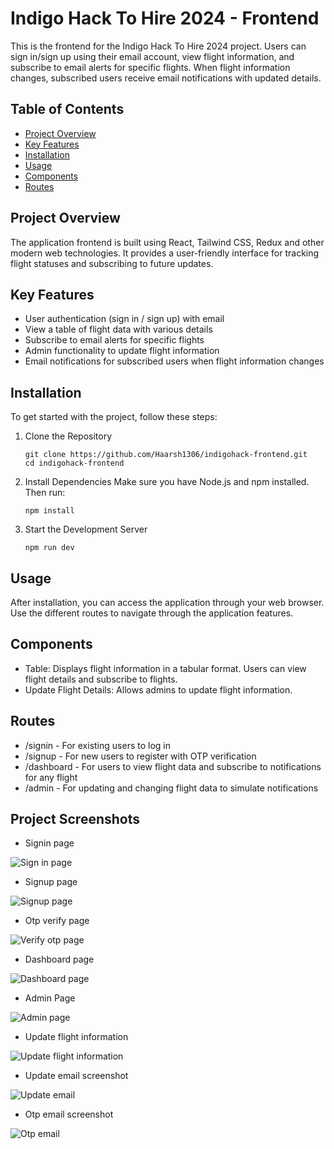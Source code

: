 # Indigo Hack To Hire 2024 - Frontend

This is the frontend for the Indigo Hack To Hire 2024 project. Users can sign in/sign up using their email account, view flight information, and subscribe to email alerts for specific flights. When flight information changes, subscribed users receive email notifications with updated details.

## Table of Contents
- [Project Overview](#project-overview)
- [Key Features](#key-features)
- [Installation](#installation)
- [Usage](#usage)
- [Components](#components)
- [Routes](#routes)

## Project Overview

The application frontend is built using React, Tailwind CSS, Redux and other modern web technologies. It provides a user-friendly interface for tracking flight statuses and subscribing to future updates.

## Key Features

- User authentication (sign in / sign up) with email
- View a table of flight data with various details
- Subscribe to email alerts for specific flights
- Admin functionality to update flight information
- Email notifications for subscribed users when flight information changes

## Installation

To get started with the project, follow these steps:

1. Clone the Repository
   ```
   git clone https://github.com/Haarsh1306/indigohack-frontend.git
   cd indigohack-frontend
2. Install Dependencies
   Make sure you have Node.js and npm installed. Then run:
   ```
   npm install
4. Start the Development Server
   ```
   npm run dev
## Usage

After installation, you can access the application through your web browser. Use the different routes to navigate through the application features.

## Components

- Table: Displays flight information in a tabular format. Users can view flight details and subscribe to flights.
- Update Flight Details: Allows admins to update flight information.

## Routes

- /signin - For existing users to log in
- /signup - For new users to register with OTP verification
- /dashboard - For users to view flight data and subscribe to notifications for any flight
- /admin - For updating and changing flight data to simulate notifications

## Project Screenshots
- Signin page

![Sign in page](./images/signin.png)

- Signup page

![Signup page](./images/signup.png)

- Otp verify page

![Verify otp page](./images/verify-otp.png)

- Dashboard page

![Dashboard page](./images/dashboard.png)

- Admin Page

![Admin page](./images/admin.png)

- Update flight information

![Update flight information](./images/update-flight-details.png)

- Update email screenshot

![Update email](./images/update-email.png)

- Otp email screenshot

![Otp email](./images/otp-email.png)